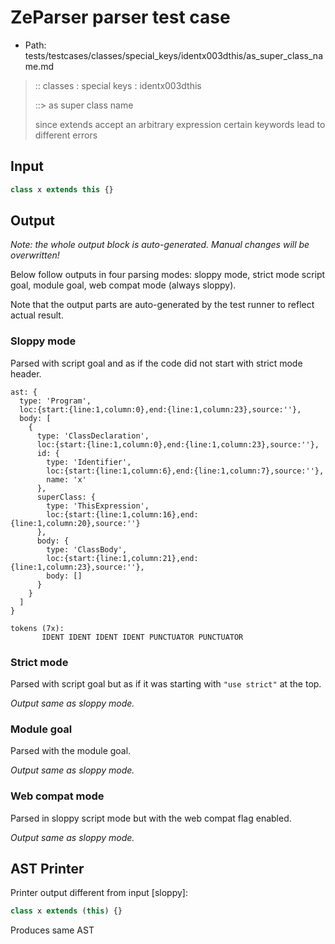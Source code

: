 # ZeParser parser test case

- Path: tests/testcases/classes/special_keys/identx003dthis/as_super_class_name.md

> :: classes : special keys : identx003dthis
>
> ::> as super class name
>
> since extends accept an arbitrary expression certain keywords lead to different errors

## Input

`````js
class x extends this {}
`````

## Output

_Note: the whole output block is auto-generated. Manual changes will be overwritten!_

Below follow outputs in four parsing modes: sloppy mode, strict mode script goal, module goal, web compat mode (always sloppy).

Note that the output parts are auto-generated by the test runner to reflect actual result.

### Sloppy mode

Parsed with script goal and as if the code did not start with strict mode header.

`````
ast: {
  type: 'Program',
  loc:{start:{line:1,column:0},end:{line:1,column:23},source:''},
  body: [
    {
      type: 'ClassDeclaration',
      loc:{start:{line:1,column:0},end:{line:1,column:23},source:''},
      id: {
        type: 'Identifier',
        loc:{start:{line:1,column:6},end:{line:1,column:7},source:''},
        name: 'x'
      },
      superClass: {
        type: 'ThisExpression',
        loc:{start:{line:1,column:16},end:{line:1,column:20},source:''}
      },
      body: {
        type: 'ClassBody',
        loc:{start:{line:1,column:21},end:{line:1,column:23},source:''},
        body: []
      }
    }
  ]
}

tokens (7x):
       IDENT IDENT IDENT IDENT PUNCTUATOR PUNCTUATOR
`````

### Strict mode

Parsed with script goal but as if it was starting with `"use strict"` at the top.

_Output same as sloppy mode._

### Module goal

Parsed with the module goal.

_Output same as sloppy mode._

### Web compat mode

Parsed in sloppy script mode but with the web compat flag enabled.

_Output same as sloppy mode._

## AST Printer

Printer output different from input [sloppy]:

````js
class x extends (this) {}
````

Produces same AST
